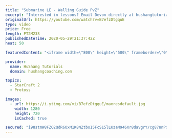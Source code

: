 ```yaml
---
title: "Submarine LE - Walling Guide PvZ"
excerpt: "Interested in lessons? Email Devon directly at hushangtutorials@outlook.com ------------------------------------------------------------------------------------------------------- Want to support HuShang Tutorials directly? Patreon is a website where you can contribute a monthly donation that will help"
originalUrl: https://youtube.com/watch?v=B7efzDtgquE
type: video
price: Free
length: PT2M23S
publishedDateTime: 2020-05-29T21:37:42Z
heat: 50

featuredContent: "<iframe width=\"800\" height=\"500\" frameborder=\"0\" src=\"https://www.youtube.com/embed/B7efzDtgquE\" allow=\"accelerometer; autoplay; encrypted-media; gyroscope; picture-in-picture\" allowfullscreen></iframe>"

provider:
  name: HuShang Tutorials
  domain: hushangcoaching.com

topics:
  - StarCraft 2
  - Protoss

images:
  - url: https://i.ytimg.com/vi/B7efzDtgquE/maxresdefault.jpg
    width: 1280
    height: 720
    isCached: true

secured: "i98stmW8FZO2QdR6OxM1K8NZtboI5FcS15lLKzaM946Xr8davgrY/cg87nnPxxDZ8tlCZ7wkDz7SnHg/Uo9HSo+fkqSQNErn8XSsdSv1cWQiMdeyXkM5tzziBOxKNTg5ix/zTC6yW9VFHQyLWSuY6G9gAxolKsBNwrxCSziogpmNsGTgkuz2XTT0QmWzughEOqHBOVuAAJ9l3DDqypOcaWy0KnqCfzYxHSTBqaZS47rFGNqfGKZ4qdNaXjSjpG5coMW5C8nIysHQSxxe4hBXZu/L1/AA/b88Wy2UDjR9TEQdODCv/2+c4xw9tOq9dJGp1W8B3sduMbpnAZCHNdHpHpliiip4eNmsyeQfAYadJssuaNhacqioH9YBzqKTRQlRzYmdBhXgC3KZWLlAsKJXs9qthRrEGGoJVg/AMyjbhHE=;xDFWyCy1X7pXOU+U4Gfbsg=="
---
```


